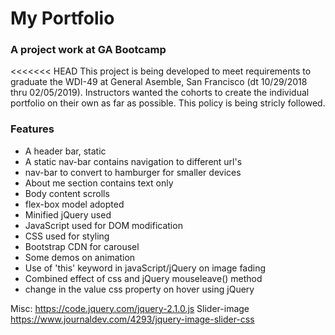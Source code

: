 # My Portfolio
### A project work at GA Bootcamp

<<<<<<< HEAD
This project is being developed to meet requirements to graduate the WDI-49 at General Asemble, San Francisco (dt 10/29/2018 thru 02/05/2019). Instructors wanted the cohorts to create the individual portfolio on their own as far as possible. This policy is being stricly followed. 

### Features

* A header bar, static
* A static nav-bar contains navigation to different url's
* nav-bar to convert to hamburger for smaller devices
* About me section contains text only
* Body content scrolls
* flex-box model adopted
* Minified jQuery used
* JavaScript used for DOM modification
* CSS used for styling
* Bootstrap CDN for carousel
* Some demos on animation
* Use of 'this' keyword in javaScript/jQuery on image fading
* Combined effect of css and jQuery mouseleave() method
* change in the value css property on hover using jQuery



Misc:
https://code.jquery.com/jquery-2.1.0.js
Slider-image
https://www.journaldev.com/4293/jquery-image-slider-css
